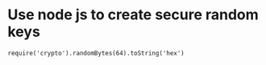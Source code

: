 # Use node js to create secure random keys
```
require('crypto').randomBytes(64).toString('hex')

```